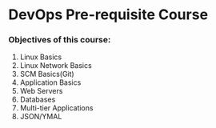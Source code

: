 # DevOps Pre-requisite Course

### Objectives of this course:
1. Linux Basics
2. Linux Network Basics
3. SCM Basics(Git)
4. Application Basics
5. Web Servers
6. Databases
7. Multi-tier Applications
8. JSON/YMAL
